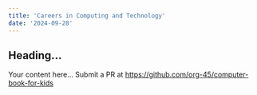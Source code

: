 ```yaml
---
title: 'Careers in Computing and Technology'
date: '2024-09-28'
---
```


## Heading...
Your content here...
Submit a PR at https://github.com/org-45/computer-book-for-kids
